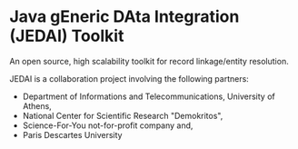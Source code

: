 # Java gEneric DAta Integration (JEDAI) Toolkit
An open source, high scalability toolkit for record linkage/entity resolution.

JEDAI is a collaboration project involving the following partners:
* Department of Informations and Telecommunications, University of Athens,
* National Center for Scientific Research "Demokritos",
* Science-For-You not-for-profit company and, 
* Paris Descartes University
